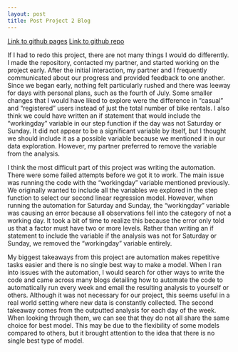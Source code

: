 ```yaml
---
layout: post
title: Post Project 2 Blog
---
```


[Link to github pages](https://maggief2.github.io/ST558Project2/)
[Link to github repo](https://github.com/maggief2/ST558Project2)

If I had to redo this project, there are not many things I would do differently. I made the repository, contacted my partner, and started working on the project early. After the initial interaction, my partner and I frequently communicated about our progress and provided feedback to one another. Since we began early, nothing felt particularly rushed and there was leeway for days with personal plans, such as the fourth of July. Some smaller changes that I would have liked to explore were the difference in “casual” and “registered” users instead of just the total number of bike rentals. I also think we could have written an if statement that would include the “workingday” variable in our step function if the day was not Saturday or Sunday. It did not appear to be a significant variable by itself, but I thought we should include it as a possible variable because we mentioned it in our data exploration. However, my partner preferred to remove the variable from the analysis.  

I think the most difficult part of this project was writing the automation. There were some failed attempts before we got it to work. The main issue was running the code with the “workingday” variable mentioned previously. We originally wanted to include all the variables we explored in the step function to select our second linear regression model. However, when running the automation for Saturday and Sunday, the “workingday” variable was causing an error because all observations fell into the category of not a working day. It took a bit of time to realize this because the error only told us that a factor must have two or more levels. Rather than writing an if statement to include the variable if the analysis was not for Saturday or Sunday, we removed the “workingday” variable entirely.

My biggest takeaways from this project are automation makes repetitive tasks easier and there is no single best way to make a model. When I ran into issues with the automation, I would search for other ways to write the code and came across many blogs detailing how to automate the code to automatically run every week and email the resulting analysis to yourself or others. Although it was not necessary for our project, this seems useful in a real world setting where new data is constantly collected. The second takeaway comes from the outputted analysis for each day of the week. When looking through them, we can see that they do not all share the same choice for best model. This may be due to the flexibility of some models compared to others, but it brought attention to the idea that there is no single best type of model. 
